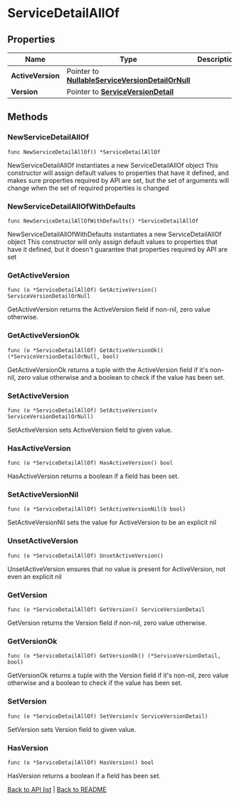 # ServiceDetailAllOf

## Properties

Name | Type | Description | Notes
------------ | ------------- | ------------- | -------------
**ActiveVersion** | Pointer to [**NullableServiceVersionDetailOrNull**](ServiceVersionDetailOrNull.md) |  | [optional] 
**Version** | Pointer to [**ServiceVersionDetail**](ServiceVersionDetail.md) |  | [optional] 

## Methods

### NewServiceDetailAllOf

`func NewServiceDetailAllOf() *ServiceDetailAllOf`

NewServiceDetailAllOf instantiates a new ServiceDetailAllOf object
This constructor will assign default values to properties that have it defined,
and makes sure properties required by API are set, but the set of arguments
will change when the set of required properties is changed

### NewServiceDetailAllOfWithDefaults

`func NewServiceDetailAllOfWithDefaults() *ServiceDetailAllOf`

NewServiceDetailAllOfWithDefaults instantiates a new ServiceDetailAllOf object
This constructor will only assign default values to properties that have it defined,
but it doesn't guarantee that properties required by API are set

### GetActiveVersion

`func (o *ServiceDetailAllOf) GetActiveVersion() ServiceVersionDetailOrNull`

GetActiveVersion returns the ActiveVersion field if non-nil, zero value otherwise.

### GetActiveVersionOk

`func (o *ServiceDetailAllOf) GetActiveVersionOk() (*ServiceVersionDetailOrNull, bool)`

GetActiveVersionOk returns a tuple with the ActiveVersion field if it's non-nil, zero value otherwise
and a boolean to check if the value has been set.

### SetActiveVersion

`func (o *ServiceDetailAllOf) SetActiveVersion(v ServiceVersionDetailOrNull)`

SetActiveVersion sets ActiveVersion field to given value.

### HasActiveVersion

`func (o *ServiceDetailAllOf) HasActiveVersion() bool`

HasActiveVersion returns a boolean if a field has been set.

### SetActiveVersionNil

`func (o *ServiceDetailAllOf) SetActiveVersionNil(b bool)`

 SetActiveVersionNil sets the value for ActiveVersion to be an explicit nil

### UnsetActiveVersion
`func (o *ServiceDetailAllOf) UnsetActiveVersion()`

UnsetActiveVersion ensures that no value is present for ActiveVersion, not even an explicit nil
### GetVersion

`func (o *ServiceDetailAllOf) GetVersion() ServiceVersionDetail`

GetVersion returns the Version field if non-nil, zero value otherwise.

### GetVersionOk

`func (o *ServiceDetailAllOf) GetVersionOk() (*ServiceVersionDetail, bool)`

GetVersionOk returns a tuple with the Version field if it's non-nil, zero value otherwise
and a boolean to check if the value has been set.

### SetVersion

`func (o *ServiceDetailAllOf) SetVersion(v ServiceVersionDetail)`

SetVersion sets Version field to given value.

### HasVersion

`func (o *ServiceDetailAllOf) HasVersion() bool`

HasVersion returns a boolean if a field has been set.


[Back to API list](../README.md#documentation-for-api-endpoints) | [Back to README](../README.md)


